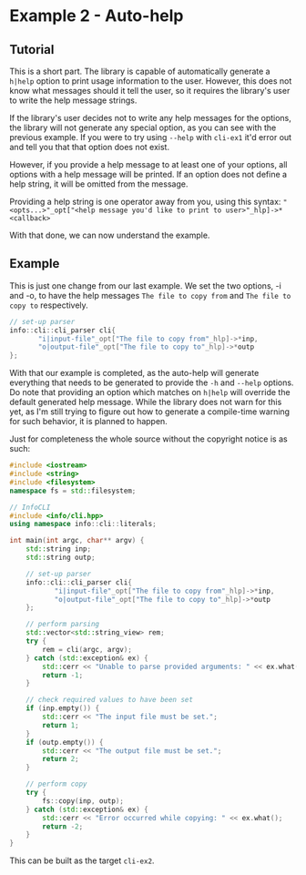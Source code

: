 # Example 2 - Auto-help

## Tutorial

This is a short part. The library is capable of automatically generate a `h|help`
option to print usage information to the user. However, this does not know what
messages should it tell the user, so it requires the library's user to write the help
message strings.

If the library's user decides not to write any help messages for the options, the
library will not generate any special option, as you can see with the previous example.
If you were to try using `--help` with `cli-ex1` it'd error out and tell you that that option
does not exist. 

However, if you provide a help message to at least one of your options,
all options with a help message will be printed. If an option does not define
a help string, it will be omitted from the message.

Providing a help string is one operator away from you, using this syntax:
`"<opts...>"_opt["<help message you'd like to print to user>"_hlp]->*<callback>`

With that done, we can now understand the example.

## Example

This is just one change from our last example. We set the two options, -i and -o, 
to have the help messages `The file to copy from` and `The file to copy to` respectively.

```c++
// set-up parser
info::cli::cli_parser cli{
       "i|input-file"_opt["The file to copy from"_hlp]->*inp,
       "o|output-file"_opt["The file to copy to"_hlp]->*outp
};
```

With that our example is completed, as the auto-help will generate everything 
that needs to be generated to provide the `-h` and `--help` options. 
Do note that providing an option which matches on `h|help` will override the default
generated help message.
While the library does not warn for this yet, as I'm still trying to figure out how
to generate a compile-time warning for such behavior, it is planned to happen.

Just for completeness the whole source without the copyright notice is as such:

```c++
#include <iostream>
#include <string>
#include <filesystem>
namespace fs = std::filesystem;

// InfoCLI
#include <info/cli.hpp>
using namespace info::cli::literals;

int main(int argc, char** argv) {
    std::string inp;
    std::string outp;

    // set-up parser
    info::cli::cli_parser cli{
           "i|input-file"_opt["The file to copy from"_hlp]->*inp,
           "o|output-file"_opt["The file to copy to"_hlp]->*outp
    };

    // perform parsing
    std::vector<std::string_view> rem;
    try {
        rem = cli(argc, argv);
    } catch (std::exception& ex) {
        std::cerr << "Unable to parse provided arguments: " << ex.what();
        return -1;
    }

    // check required values to have been set
    if (inp.empty()) {
        std::cerr << "The input file must be set.";
        return 1;
    }
    if (outp.empty()) {
        std::cerr << "The output file must be set.";
        return 2;
    }

    // perform copy
    try {
        fs::copy(inp, outp);
    } catch (std::exception& ex) {
        std::cerr << "Error occurred while copying: " << ex.what();
        return -2;
    }
}
```
 
This can be built as the target `cli-ex2`.
